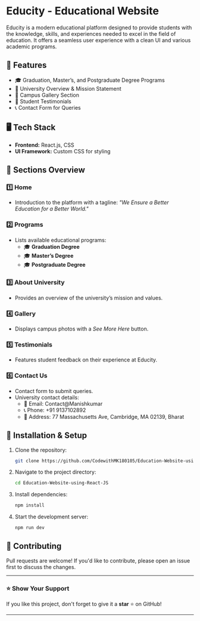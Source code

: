# Educity - Educational Website

Educity is a modern educational platform designed to provide students with the knowledge, skills, and experiences needed to excel in the field of education. It offers a seamless user experience with a clean UI and various academic programs.

## 🚀 Features
- 🎓 Graduation, Master’s, and Postgraduate Degree Programs
- 🏫 University Overview & Mission Statement
- 📸 Campus Gallery Section
- 💬 Student Testimonials
- 📞 Contact Form for Queries

## 🖥️ Tech Stack
- **Frontend:** React.js, CSS
- **UI Framework:** Custom CSS for styling

## 📌 Sections Overview
### 1️⃣ Home
- Introduction to the platform with a tagline: *"We Ensure a Better Education for a Better World."*

### 2️⃣ Programs
- Lists available educational programs:
  - 🎓 **Graduation Degree**
  - 🎓 **Master’s Degree**
  - 🎓 **Postgraduate Degree**

### 3️⃣ About University
- Provides an overview of the university’s mission and values.

### 4️⃣ Gallery
- Displays campus photos with a *See More Here* button.

### 5️⃣ Testimonials
- Features student feedback on their experience at Educity.

### 6️⃣ Contact Us
- Contact form to submit queries.
- University contact details:
  - 📧 Email: Contact@Manishkumar
  - 📞 Phone: +91 9137102892
  - 📍 Address: 77 Massachusetts Ave, Cambridge, MA 02139, Bharat

## 📂 Installation & Setup
1. Clone the repository:
   ```sh
   git clone https://github.com/CodewithMK180105/Education-Website-using-React-JS.git
   ```
2. Navigate to the project directory:
   ```sh
   cd Education-Website-using-React-JS
   ```
3. Install dependencies:
   ```sh
   npm install
   ```
4. Start the development server:
   ```sh
   npm run dev
   ```

## 🙌 Contributing
Pull requests are welcome! If you'd like to contribute, please open an issue first to discuss the changes.

---
### ⭐ Show Your Support
If you like this project, don't forget to give it a **star** ⭐ on GitHub!

---
